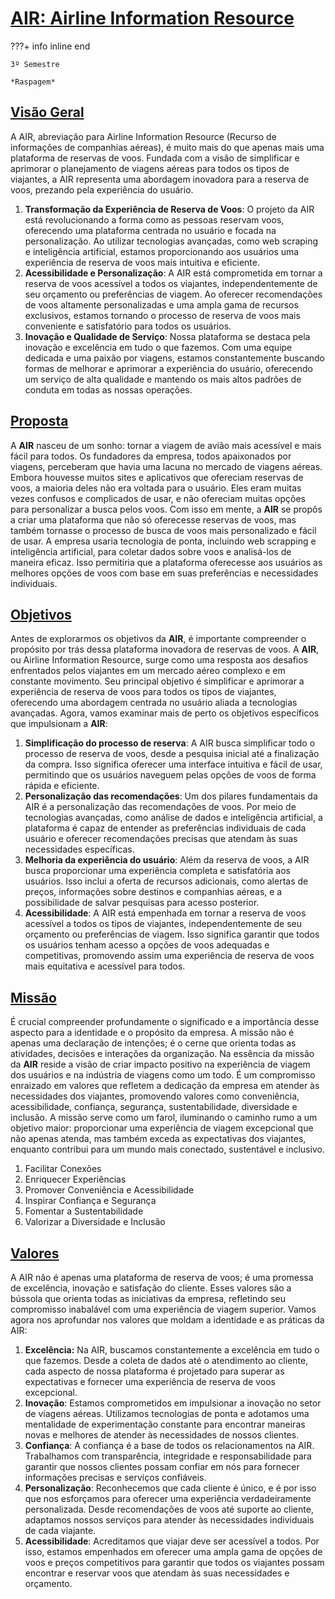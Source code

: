# [AIR: Airline Information Resource](#air)

<!-- ![Insper](https://www.insper.edu.br/wp-content/themes/insper/dist/image/logo.png){ align=right } -->

???+ info inline end

    3º Semestre

    *Raspagem*

## [Visão Geral](#visao-geral)

A AIR, abreviação para Airline Information Resource (Recurso de informações de companhias aéreas), é muito mais do que apenas mais uma plataforma de reservas de voos. Fundada com a visão de simplificar e aprimorar o planejamento de viagens aéreas para todos os tipos de viajantes, a AIR representa uma abordagem inovadora para a reserva de voos, prezando pela experiência do usuário.

1. **Transformação da Experiência de Reserva de Voos**: O projeto da AIR está revolucionando a forma como as pessoas reservam voos, oferecendo uma plataforma centrada no usuário e focada na personalização. Ao utilizar tecnologias avançadas, como web scraping e inteligência artificial, estamos proporcionando aos usuários uma experiência de reserva de voos mais intuitiva e eficiente.
2. **Acessibilidade e Personalização**: A AIR está comprometida em tornar a reserva de voos acessível a todos os viajantes, independentemente de seu orçamento ou preferências de viagem. Ao oferecer recomendações de voos altamente personalizadas e uma ampla gama de recursos exclusivos, estamos tornando o processo de reserva de voos mais conveniente e satisfatório para todos os usuários.
3. **Inovação e Qualidade de Serviço**: Nossa plataforma se destaca pela inovação e excelência em tudo o que fazemos. Com uma equipe dedicada e uma paixão por viagens, estamos constantemente buscando formas de melhorar e aprimorar a experiência do usuário, oferecendo um serviço de alta qualidade e mantendo os mais altos padrões de conduta em todas as nossas operações.

## [Proposta](#proposta)

A **AIR** nasceu de um sonho: tornar a viagem de avião mais acessível e mais fácil para todos. Os fundadores da empresa, todos apaixonados por viagens, perceberam que havia uma lacuna no mercado de viagens aéreas. Embora houvesse muitos sites e aplicativos que ofereciam reservas de voos, a maioria deles não era voltada para o usuário. Eles eram muitas vezes confusos e complicados de usar, e não ofereciam muitas opções para personalizar a busca pelos voos.
Com isso em mente, a **AIR** se propôs a criar uma plataforma que não só oferecesse reservas de voos, mas também tornasse o processo de busca de voos mais personalizado e fácil de usar. A empresa usaria tecnologia de ponta, incluindo web scrapping e inteligência artificial, para coletar dados sobre voos e analisá-los de maneira eficaz. Isso permitiria que a plataforma oferecesse aos usuários as melhores opções de voos com base em suas preferências e necessidades individuais.

## [Objetivos](#objetivos)

Antes de explorarmos os objetivos da **AIR**, é importante compreender o propósito por trás dessa plataforma inovadora de reservas de voos. A **AIR**, ou Airline Information Resource, surge como uma resposta aos desafios enfrentados pelos viajantes em um mercado aéreo complexo e em constante movimento. Seu principal objetivo é simplificar e aprimorar a experiência de reserva de voos para todos os tipos de viajantes, oferecendo uma abordagem centrada no usuário aliada a tecnologias avançadas. Agora, vamos examinar mais de perto os objetivos específicos que impulsionam a **AIR**:

1. **Simplificação do processo de reserva**: A AIR busca simplificar todo o processo de reserva de voos, desde a pesquisa inicial até a finalização da compra. Isso significa oferecer uma interface intuitiva e fácil de usar, permitindo que os usuários naveguem pelas opções de voos de forma rápida e eficiente.
2. **Personalização das recomendações**: Um dos pilares fundamentais da AIR é a personalização das recomendações de voos. Por meio de tecnologias avançadas, como análise de dados e inteligência artificial, a plataforma é capaz de entender as preferências individuais de cada usuário e oferecer recomendações precisas que atendam às suas necessidades específicas.
3. **Melhoria da experiência do usuário**: Além da reserva de voos, a AIR busca proporcionar uma experiência completa e satisfatória aos usuários. Isso inclui a oferta de recursos adicionais, como alertas de preços, informações sobre destinos e companhias aéreas, e a possibilidade de salvar pesquisas para acesso posterior.
4. **Acessibilidade**: A AIR está empenhada em tornar a reserva de voos acessível a todos os tipos de viajantes, independentemente de seu orçamento ou preferências de viagem. Isso significa garantir que todos os usuários tenham acesso a opções de voos adequadas e competitivas, promovendo assim uma experiência de reserva de voos mais equitativa e acessível para todos.

## [Missão](#missao)

É crucial compreender profundamente o significado e a importância desse aspecto para a identidade e o propósito da empresa. A missão não é apenas uma declaração de intenções; é o cerne que orienta todas as atividades, decisões e interações da organização. Na essência da missão da **AIR** reside a visão de criar impacto positivo na experiência de viagem dos usuários e na indústria de viagens como um todo. É um compromisso enraizado em valores que refletem a dedicação da empresa em atender às necessidades dos viajantes, promovendo valores como conveniência, acessibilidade, confiança, segurança, sustentabilidade, diversidade e inclusão. A missão serve como um farol, iluminando o caminho rumo a um objetivo maior: proporcionar uma experiência de viagem excepcional que não apenas atenda, mas também exceda as expectativas dos viajantes, enquanto contribui para um mundo mais conectado, sustentável e inclusivo.

1. Facilitar Conexões
2. Enriquecer Experiências
3. Promover Conveniência e Acessibilidade
4. Inspirar Confiança e Segurança
5. Fomentar a Sustentabilidade
6. Valorizar a Diversidade e Inclusão

## [Valores](#Valores)

A AIR não é apenas uma plataforma de reserva de voos; é uma promessa de excelência, inovação e satisfação do cliente. Esses valores são a bússola que orienta todas as iniciativas da empresa, refletindo seu compromisso inabalável com uma experiência de viagem superior. Vamos agora nos aprofundar nos valores que moldam a identidade e as práticas da AIR:

1. **Excelência:** Na AIR, buscamos constantemente a excelência em tudo o que fazemos. Desde a coleta de dados até o atendimento ao cliente, cada aspecto de nossa plataforma é projetado para superar as expectativas e fornecer uma experiência de reserva de voos excepcional.
2. **Inovação**: Estamos comprometidos em impulsionar a inovação no setor de viagens aéreas. Utilizamos tecnologias de ponta e adotamos uma mentalidade de experimentação constante para encontrar maneiras novas e melhores de atender às necessidades de nossos clientes.
3. **Confiança**: A confiança é a base de todos os relacionamentos na AIR. Trabalhamos com transparência, integridade e responsabilidade para garantir que nossos clientes possam confiar em nós para fornecer informações precisas e serviços confiáveis.
4. **Personalização**: Reconhecemos que cada cliente é único, e é por isso que nos esforçamos para oferecer uma experiência verdadeiramente personalizada. Desde recomendações de voos até suporte ao cliente, adaptamos nossos serviços para atender às necessidades individuais de cada viajante.
5. **Acessibilidade**: Acreditamos que viajar deve ser acessível a todos. Por isso, estamos empenhados em oferecer uma ampla gama de opções de voos e preços competitivos para garantir que todos os viajantes possam encontrar e reservar voos que atendam às suas necessidades e orçamento.